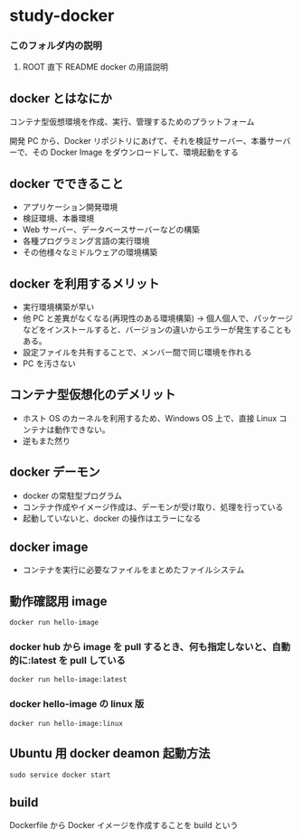 # study-docker 
  
### このフォルダ内の説明 

1. ROOT 直下 README docker の用語説明

## docker とはなにか

コンテナ型仮想環境を作成、実行、管理するためのプラットフォーム

開発 PC から、Docker リポジトリにあげて、それを検証サーバー、本番サーバーで、その Docker Image をダウンロードして、環境起動をする

## docker でできること

- アプリケーション開発環境 
- 検証環境、本番環境
- Web サーバー、データベースサーバーなどの構築
- 各種プログラミング言語の実行環境
- その他様々なミドルウェアの環境構築

## docker を利用するメリット

- 実行環境構築が早い
- 他 PC と差異がなくなる(再現性のある環境構築)
  → 個人個人で、パッケージなどをインストールすると、バージョンの違いからエラーが発生することもある。
- 設定ファイルを共有することで、メンバー間で同じ環境を作れる
- PC を汚さない

## コンテナ型仮想化のデメリット

- ホスト OS のカーネルを利用するため、Windows OS 上で、直接 Linux コンテナは動作できない。
- 逆もまた然り

## docker デーモン

- docker の常駐型プログラム
- コンテナ作成やイメージ作成は、デーモンが受け取り、処理を行っている
- 起動していないと、docker の操作はエラーになる

## docker image

- コンテナを実行に必要なファイルをまとめたファイルシステム

## 動作確認用 image

`docker run hello-image`

### docker hub から image を pull するとき、何も指定しないと、自動的に:latest を pull している

`docker run hello-image:latest`

### docker hello-image の linux 版

`docker run hello-image:linux`

## Ubuntu 用 docker deamon 起動方法

`sudo service docker start`

## build

Dockerfile から Docker イメージを作成することを build という
